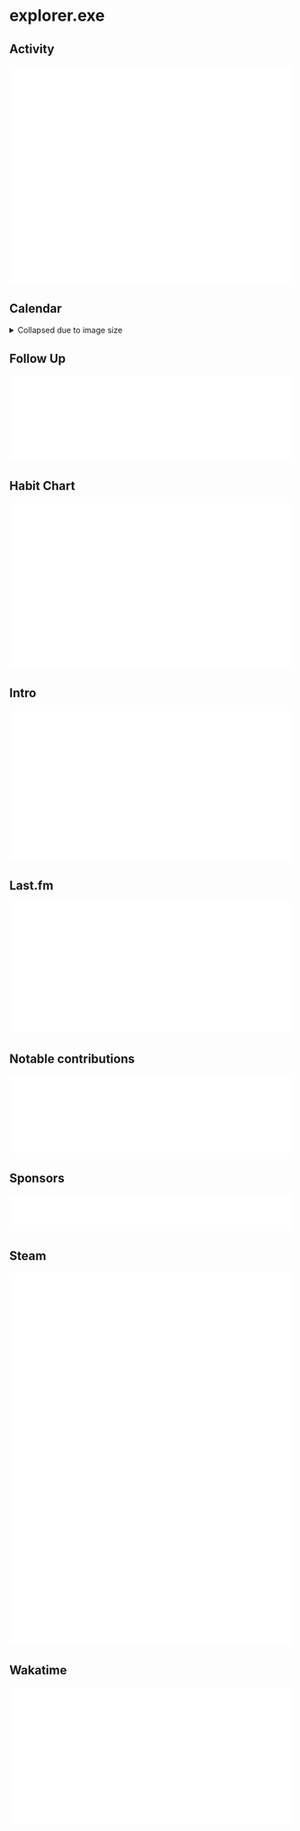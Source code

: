 # explorer.exe

## Activity

![GitHub Activities](activity.svg)

## Calendar
<details>
<summary>Collapsed due to image size</summary>

![GitHub Calendar](calendar.svg)
</details>

## Follow Up

![GitHub Followup](followupuser.svg)

## Habit Chart

![GitHub Habitchart](habitchart.svg)

## Intro

![GitHub Intro](intro.svg)

## Last.fm

![GitHub Lastfm](lastfm.svg)

## Notable contributions

![Notable contributions](notablecontrib.svg)

## Sponsors

![GitHub Sponsors](sponsors.svg)

## Steam

![GitHub Steam](steam.svg)

## Wakatime

![GitHub Wakatime](wakatime.svg)
